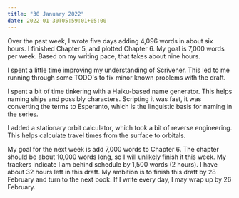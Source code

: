 ```yaml
---
title: "30 January 2022"
date: 2022-01-30T05:59:01+05:00
---
```


Over the past week, I wrote five days adding 4,096 words in about six hours. I finished Chapter 5, and plotted Chapter 6. My goal is 7,000 words per week. Based on my writing pace, that takes about nine hours.

I spent a little time improving my understanding of Scrivener. This led to me running through some TODO's to fix minor known problems with the draft.

I spent a bit of time tinkering with a Haiku-based name generator. This helps naming ships and possibly characters. Scripting it was fast, it was converting the terms to Esperanto, which is the linguistic basis for naming in the series.

I added a stationary orbit calculator, which took a bit of reverse engineering. This helps calculate travel times from the surface to orbitals.

My goal for the next week is add 7,000 words to Chapter 6. The chapter should be about 10,000 words long, so I will unlikely finish it this week. My trackers indicate I am behind schedule by 1,500 words (2 hours). I have about 32 hours left in this draft. My ambition is to finish this draft by 28 February and turn to the next book. If I write every day, I may wrap up by 26 February.